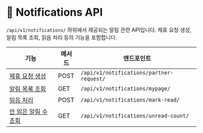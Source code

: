 # 🔔 Notifications API

`/api/v1/notifications/` 하위에서 제공되는 알림 관련 API입니다. 제휴 요청 생성, 알림 목록 조회, 읽음 처리 등의 기능을 포함합니다.

| 기능                              | 메서드  | 엔드포인트                                    |
| ------------------------------- | ---- | ---------------------------------------- |
| [제휴 요청 생성](partner_request.md)  | POST | `/api/v1/notifications/partner-request/` |
| [알림 목록 조회](list.md)             | GET  | `/api/v1/notifications/mypage/`          |
| [읽음 처리](mark_read.md)           | POST | `/api/v1/notifications/mark-read/`       |
| [안 읽은 알림 수 조회](unread_count.md) | GET  | `/api/v1/notifications/unread-count/`    |
